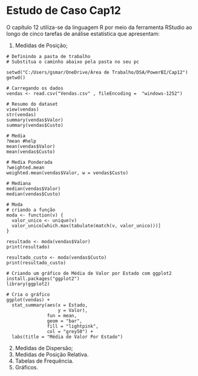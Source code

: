 # Estudo de Caso Cap12

O capítulo 12 utiliza-se da linguagem R por meio da ferramenta RStudio ao longo de cinco tarefas de análise estatística que apresentam:

01) Medidas de Posição;
```
# Definindo a pasta de trabalho
# Substitua o caminho abaixo pela pasta no seu pc

setwd("C:/Users/gsmar/OneDrive/Área de Trabalho/DSA/PowerBI/Cap12")
getwd()

# Carregando os dados
vendas <- read.csv("Vendas.csv" , fileEncoding =  "windows-1252")

# Resumo do dataset
view(vendas)
str(vendas)
summary(vendas$Valor)
summary(vendas$Custo)

# Media
?mean #help
mean(vendas$Valor)
mean(vendas$Custo)

# Media Ponderada
?weighted.mean
weighted.mean(vendas$Valor, w = vendas$Custo)

# Mediana
median(vendas$Valor)
median(vendas$Custo)

# Moda
# criando a função
moda <- function(v) {
  valor_unico <- unique(v)
  valor_unico[which.max(tabulate(match(v, valor_unico)))]
}

resultado <- moda(vendas$Valor)
print(resultado)

resultado_custo <- moda(vendas$Custo)
print(resultado_custo)

# Criando um gráfico de Média de Valor por Estado com ggplot2
install.packages("ggplot2")
library(ggplot2)

# Cria o gráfico
ggplot(vendas) +
  stat_summary(aes(x = Estado,
                   y = Valor),
               fun = mean,
               geom = "bar",
               fill = "lightpink",
               col = "grey50") +
  labs(title = "Média de Valor Por Estado")
```
02) Medidas de Dispersão;
03) Medidas de Posição Relativa.
04) Tabelas de Frequência.
05) Gráficos.
